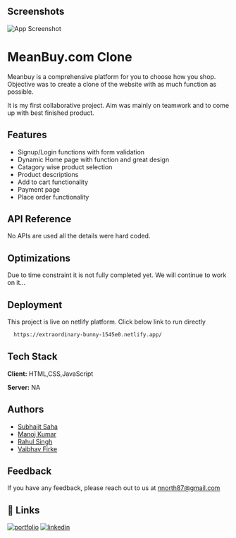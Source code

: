 
## Screenshots

![App Screenshot](https://d64lkarmo2mrq.cloudfront.net/baselogo.png)


# MeanBuy.com Clone

Meanbuy is a comprehensive platform for you to choose how you shop.
Objective was to create a clone of the website with as much function as possible.

It is my first collaborative project. Aim was mainly on teamwork and to come up with best finished product.


## Features

- Signup/Login functions with form validation
- Dynamic Home page with function and great design
- Catagory wise product selection
- Product descriptions
- Add to cart functionality
- Payment page
- Place order functionality



## API Reference

No APIs are used all the details were hard coded.
## Optimizations

Due to time constraint it is not fully completed yet. We will continue to work on it...

## Deployment

This project is live on netlify platform. Click below link to run directly

```bash
  https://extraordinary-bunny-1545e0.netlify.app/
```


## Tech Stack

**Client:** HTML,CSS,JavaScript

**Server:** NA


## Authors

- [Subhajit Saha](https://github.com/subhajit51193)
- [Manoj Kumar](https://github.com/282Manoj)
- [Rahul Singh](https://github.com/rahulajay34)
- [Vaibhav Firke](https://github.com/vaibhavfirke)


## Feedback

If you have any feedback, please reach out to us at nnorth87@gmail.com


## 🔗 Links
[![portfolio](https://img.shields.io/badge/my_portfolio-000?style=for-the-badge&logo=ko-fi&logoColor=white)](https://subhajit51193.github.io/)
[![linkedin](https://img.shields.io/badge/linkedin-0A66C2?style=for-the-badge&logo=linkedin&logoColor=white)](https://www.linkedin.com/in/subhajit-saha-103110185/)

